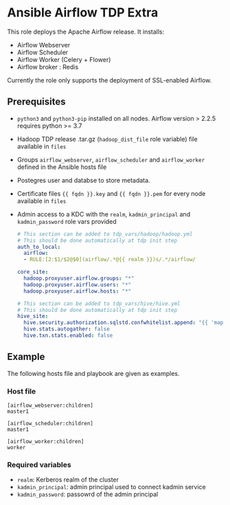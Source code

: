 # Ansible Airflow TDP Extra

This role deploys the Apache Airflow release. It installs:

- Airflow Webserver
- Airflow Scheduler
- Airflow Worker (Celery + Flower)
- Airflow broker :  Redis

Currently the role only supports the deployment of SSL-enabled Airflow.

## Prerequisites

- `python3` and `python3-pip` installed on all nodes. Airflow version > 2.2.5 requires python >= 3.7

- Hadoop TDP release .tar.gz (`hadoop_dist_file` role variable) file available in `files`

- Groups `airflow_webserver`, `airflow_scheduler` and `airflow_worker` defined in the Ansible hosts file

- Postegres user and databse to store metadata.

- Certificate files `{{ fqdn }}.key` and `{{ fqdn }}.pem` for every node available in `files`

- Admin access to a KDC with the `realm`, `kadmin_principal` and `kadmin_password` role vars provided   

  ```yaml
  # This section can be added to tdp_vars/hadoop/hadoop.yml
  # This should be done automatically at tdp init step
  auth_to_local:
    airflow:
    - RULE:[2:$1/$2@$0](airflow/.*@{{ realm }})s/.*/airflow/
  
  core_site:
    hadoop.proxyuser.airflow.groups: "*"
    hadoop.proxyuser.airflow.users: "*"
    hadoop.proxyuser.airflow.hosts: "*"
  ```

  ```yaml
  # This section can be added to tdp_vars/hive/hive.yml
  # This should be done automatically at tdp init step
  hive_site:
    hive.security.authorization.sqlstd.confwhitelist.append: "{{ 'mapred.job.name' }}|{{ 'mapred.queue.name' }}|{{ 'airflow.ctx.*' }}"
    hive.stats.autogather: false
    hive.txn.stats.enabled: false
  ```

## Example

The following hosts file and playbook are given as examples.

### Host file

```
[airflow_webserver:children]
master1

[airflow_scheduler:children]
master1

[airflow_worker:children]
worker
```

### Required variables

- `realm`: Kerberos realm of the cluster
- `kadmin_principal`: admin principal used to connect kadmin service
- `kadmin_password`: passowrd of the admin principal